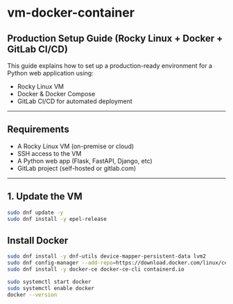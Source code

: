 # vm-docker-container

## Production Setup Guide (Rocky Linux + Docker + GitLab CI/CD)

This guide explains how to set up a production-ready environment for a Python web application using:

- Rocky Linux VM
- Docker & Docker Compose
- GitLab CI/CD for automated deployment

---

## Requirements

- A Rocky Linux VM (on-premise or cloud)
- SSH access to the VM
- A Python web app (Flask, FastAPI, Django, etc)
- GitLab project (self-hosted or gitlab.com)

---

## 1. Update the VM

```bash
sudo dnf update -y
sudo dnf install -y epel-release
```

## Install Docker
```bash
sudo dnf install -y dnf-utils device-mapper-persistent-data lvm2
sudo dnf config-manager --add-repo=https://download.docker.com/linux/centos/docker-ce.repo
sudo dnf install -y docker-ce docker-ce-cli containerd.io

sudo systemctl start docker
sudo systemctl enable docker
docker --version
```
